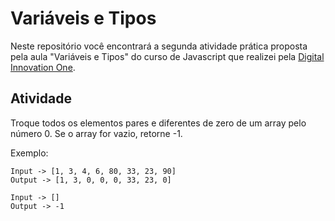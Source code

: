 # Variáveis e Tipos

Neste repositório você encontrará a segunda atividade prática proposta pela aula "Variáveis e Tipos" do curso de Javascript que realizei pela [Digital Innovation One](https://digitalinnovation.one/).

## Atividade

Troque todos os elementos pares e diferentes de zero de um array pelo número 0. Se o array for vazio, retorne -1.

Exemplo:

```
Input -> [1, 3, 4, 6, 80, 33, 23, 90]
Output -> [1, 3, 0, 0, 0, 33, 23, 0]

Input -> []
Output -> -1
```